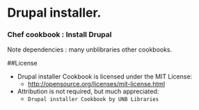 # Drupal installer.
### Chef cookbook : Install Drupal
Note dependencies : many unblibraries other cookbooks.

##License
- Drupal installer Cookbook is licensed under the MIT License:
  - http://opensource.org/licenses/mit-license.html
- Attribution is not required, but much appreciated:
  - `Drupal installer Cookbook by UNB Libraries`
